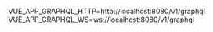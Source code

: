 VUE_APP_GRAPHQL_HTTP=http://localhost:8080/v1/graphql
VUE_APP_GRAPHQL_WS=ws://localhost:8080/v1/graphql